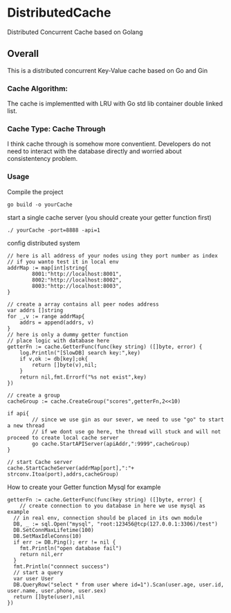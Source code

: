 # DistributedCache
Distributed Concurrent Cache based on Golang

## Overall
This is a distributed concurrent Key-Value cache based on Go and Gin

### Cache Algorithm:
The cache is implementted with LRU with Go std lib container double linked list.

### Cache Type: Cache Through
I think cache through is somehow more conventient.
Developers do not need to interact with the database directly and worried about consistentency problem.


### Usage

Compile the project
```
go build -o yourCache
```

start a single cache server (you should create your getter function first)
```
./ yourCache -port=8888 -api=1
```

config distributed system

```
// here is all address of your nodes using they port number as index
// if you wanto test it in local env
addrMap := map[int]string{
		8001:"http://localhost:8001",
		8002:"http://localhost:8002",
		8003:"http://localhost:8003",
}
 
// create a array contains all peer nodes address
var addrs []string
for _,v := range addrMap{
	addrs = append(addrs, v)
}
// here is only a dummy getter function
// place logic with database here
getterFn := cache.GetterFunc(func(key string) ([]byte, error) {
	log.Println("[SlowDB] search key:",key)
	if v,ok := db[key];ok{
		return []byte(v),nil;
	}
	return nil,fmt.Errorf("%s not exist",key)
})

// create a group
cacheGroup := cache.CreateGroup("scores",getterFn,2<<10)

if api{
		// since we use gin as our sever, we need to use "go" to start a new thread
		// if we dont use go here, the thread will stuck and will not proceed to create local cache server
		go cache.StartAPIServer(apiAddr,":9999",cacheGroup)
}
  	
// start Cache server
cache.StartCacheServer(addrMap[port],":"+ strconv.Itoa(port),addrs,cacheGroup)
```

How to create your Getter function
Mysql for example
```
getterFn := cache.GetterFunc(func(key string) ([]byte, error) {
	// create connection to you database in here we use mysql as example
  // in real env, connection should be placed in its own module
  DB, _ := sql.Open("mysql", "root:123456@tcp(127.0.0.1:3306)/test")
  DB.SetConnMaxLifetime(100)
  DB.SetMaxIdleConns(10)
  if err := DB.Ping(); err != nil {
    fmt.Println("open database fail")
    return nil,err
  }
  fmt.Println("connnect success")
  // start a query
  var user User
  DB.QueryRow("select * from user where id=1").Scan(user.age, user.id, user.name, user.phone, user.sex)
  return []byte(user),nil
})
```
